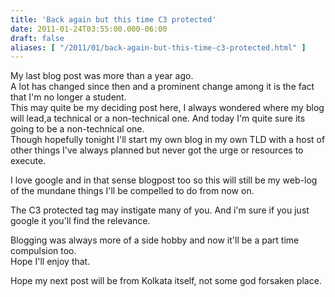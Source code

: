```yaml
---
title: 'Back again but this time C3 protected'
date: 2011-01-24T03:55:00.000-06:00
draft: false
aliases: [ "/2011/01/back-again-but-this-time-c3-protected.html" ]
---
```


My last blog post was more than a year ago.  
A lot has changed since then and a prominent change among it is the fact that I'm no longer a student.  
This may quite be my deciding post here, I always wondered where my blog will lead,a technical or a non-technical one. And today I'm quite sure its going to be a non-technical one.  
Though hopefully tonight I'll start my own blog in my own TLD with a host of other things I've always planned but never got the urge or resources to execute.  
  
I love google and in that sense blogpost too so this will still be my web-log of the mundane things I'll be compelled to do from now on.  
  
The C3 protected tag may instigate many of you. And i'm sure if you just google it you'll find the relevance.  
  
Blogging was always more of a side hobby and now it'll be a part time compulsion too.  
Hope I'll enjoy that.  
  
Hope my next post will be from Kolkata itself, not some god forsaken place.